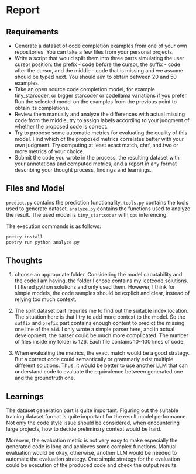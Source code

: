 # Report

## Requirements

- Generate a dataset of code completion examples from one of your own repositories. You can take a few files from your personal projects.
- Write a script that would split them into three parts simulating the user cursor position: the prefix - code before the cursor, the suffix - code after the cursor, and the middle - code that is missing and we assume should be typed next. You should aim to obtain between 20 and 50 examples.
- Take an open source code completion model, for example tiny_starcoder, or bigger starcoder or codellama variations if you prefer. Run the selected model on the examples from the previous point to obtain its completions.
- Review them manually and analyze the differences with actual missing code from the middle, try to assign labels according to your judgment of whether the proposed code is correct.
- Try to propose some automatic metrics for evaluating the quality of this model. Find which of the proposed metrics correlates better with your own judgment. Try computing at least exact match, chrf, and two or more metrics of your choice.
- Submit the code you wrote in the process, the resulting dataset with your annotations and computed metrics, and a report in any format describing your thought process, findings and learnings.

## Files and Model

`predict.py` contains the prediction functionality. `tools.py` contains the tools used to generate dataset. `analyze.py` contains the functions used to analyze the result. The used model is `tiny_startcoder` with `cpu` inferencing.

The execution commands is as follows:

```bash
poetry install
poetry run python analyze.py
```

## Thoughts

1. choose an appropriate folder. Considering the model capatability and the code I am having, the folder I chose contains my leetcode solutions. I filtered python solutions and only used them. However, I think for simple models, the code samples should be explicit and clear, instead of relying too much context.

2. The split dataset part requries me to find out the suitable index location. The situation here is that I try to add more context to the model. So the `suffix` and `prefix` part contains enough content to predict the missing one line of the `mid`. I only wrote a simple parser here, and in actual development, the parser could be much more complicated. The number of files inside my folder is 126. Each file contains 10~100 lines of code.

3. When evaluating the metrics, the exact match would be a good strategy. But a correct code could semantically or grammarly exist multiple different solutions. Thus, it would be better to use another LLM that can understand code to evaluate the equivalence between generated one and the groundtruth one.

## Learnings

The dataset generation part is quite important. Figuring out the suitable training dataset format is quite important for the result model performance. Not only the code style issue should be considered, when encountering large projects, how to decide preliminary context would be hard.

Moreover, the evaluation metric is not very easy to make especially the generated code is long and achieves some complex functions. Manual evaluation would be okay, otherwise, another LLM would be needed to automate the evaluation strategy. One simple strategy for the evaluation could be execution of the produced code and check the output results.
